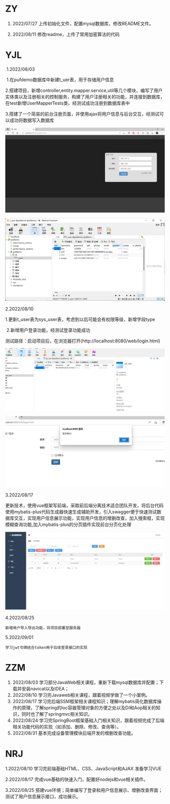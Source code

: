 # ZY
1. 2022/07/27
上传初始化文件，配置mysql数据库，修改README文件。

2.  2022/08/11 
修改readme，上传了常用加密算法的代码

# YJL

​	1.2022/08/03

​		1.在pufdemo数据库中新建t_uer表，用于存储用户信息

​		2.搭建项目，新增controller,entity.mapper.service,util等几个模块，编写了用户实体类以及注册相关的控制服务，构建了用户注册相关的功能，并连接到数据库，在test新增UserMapperTests类，经测试成功注册到数据库表中

​		3.搭建了一个简易的前台注册页面，并使用ajax将用户信息与后台交互，经测试可以成功将数据写入数据库

![1](./imgs/1.png)

![2](./imgs/2.png)

2.2022/08/10

​	1.更新t_user表为sys_user表，考虑到以后可能会有权限等级，新增字段type

​	2.新增用户登录功能，经测试登录功能成功

​		测试路径：启动项目后，在浏览器打开(http://localhost:8080/web/login.html)

![](./imgs/3.jpg)

![](./imgs/4.jpg)

3.2022/08/17

​	更新技术，使用vue框架写前端，采取前后端分离技术适合团队开发，将后台代码使用mybatis-plus代码生成器快速生成辅助开发，引入swagger便于快速测试数据库交互，实现用户信息展示功能，实现用户信息的增删改查，加入搜索框，实现模糊查询功能,加入mybatis-plus的分页插件实现前台分页化处理
    
    
![](./imgs/5.jpg)

4.2022/08/25
    
    新增用户导入导出功能，将项目部署至服务器
5.2022/09/01

    学习jwt令牌结合token用于后续登录接口的实现

# ZZM
1. 2022/08/03 
学习部分JavaWeb相关课程，重新下载mysql数据库并配置；下载并安装navicat以及IDEA；
2. 2022/08/10 学习完Javaweb相关课程，跟着视频学做了一个小案例。
3. 2022/08/17 学习完后端SSM框架相关课程知识；理解mybatis简化数据库操作的原理，了解spring的Ioc容器管理对象的方便之处以及DI和Aop相关的知识，同时也了解了springmvc相关知识。
4. 2022/08/24 学习完SpringBoot框架基础入门相关知识，跟着视频完成了后端相关功能代码的实现（如添加、删除、修改、查询等）。
5. 2022/08/31 基本完成设备管理模块后端开发的增删改查功能。

# NRJ
1.2022/08/10
 学习完前端基础HTML、CSS、JavaScript和AJAX 准备学习VUE
 
2.2022/08/17
  完成vue基础的快速入门，配置好nodejs和vue相关插件。

3.2022/08/25
  搭建vue环境；简单编写了登录和用户信息展示、增删改查界面；测试了用户信息展示接口，成功展示。



